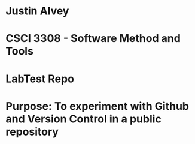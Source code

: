 # Justin Alvey
# CSCI 3308 - Software Method and Tools
# LabTest Repo 
# Purpose: To experiment with Github and Version Control in a public repository
